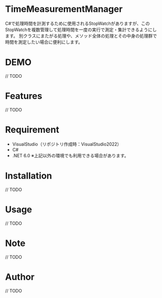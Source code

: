 # TimeMeasurementManager
C#で処理時間を計測するために使用されるStopWatchがありますが、このStopWatchを複数管理して処理時間を一度の実行で測定・集計できるようにします。
別クラスにまたがる処理や、メソッド全体の処理とその中身の処理群で時間を測定したい場合に便利にします。

# DEMO

// TODO

# Features

// TODO

# Requirement

- VisualStudio（リポジトリ作成時：VisualStudio2022）
- C#
- .NET 6.0
※上記以外の環境でも利用できる場合があります。

# Installation

// TODO

# Usage

// TODO

# Note

// TODO

# Author

// TODO
